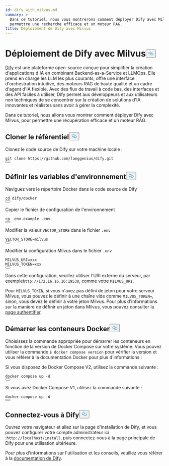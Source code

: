 ```yaml
---
id: dify_with_milvus.md
summary: >-
  Dans ce tutoriel, nous vous montrerons comment déployer Dify avec Milvus, pour
  permettre une recherche efficace et un moteur RAG.
title: Déploiement de Dify avec Milvus
---
```

<h1 id="Deploying-Dify-with-Milvus" class="common-anchor-header">Déploiement de Dify avec Milvus<button data-href="#Deploying-Dify-with-Milvus" class="anchor-icon" translate="no">
      <svg translate="no"
        aria-hidden="true"
        focusable="false"
        height="20"
        version="1.1"
        viewBox="0 0 16 16"
        width="16"
      >
        <path
          fill="#0092E4"
          fill-rule="evenodd"
          d="M4 9h1v1H4c-1.5 0-3-1.69-3-3.5S2.55 3 4 3h4c1.45 0 3 1.69 3 3.5 0 1.41-.91 2.72-2 3.25V8.59c.58-.45 1-1.27 1-2.09C10 5.22 8.98 4 8 4H4c-.98 0-2 1.22-2 2.5S3 9 4 9zm9-3h-1v1h1c1 0 2 1.22 2 2.5S13.98 12 13 12H9c-.98 0-2-1.22-2-2.5 0-.83.42-1.64 1-2.09V6.25c-1.09.53-2 1.84-2 3.25C6 11.31 7.55 13 9 13h4c1.45 0 3-1.69 3-3.5S14.5 6 13 6z"
        ></path>
      </svg>
    </button></h1><p><a href="https://dify.ai/">Dify</a> est une plateforme open-source conçue pour simplifier la création d'applications d'IA en combinant Backend-as-a-Service et LLMOps. Elle prend en charge les LLM les plus courants, offre une interface d'orchestration intuitive, des moteurs RAG de haute qualité et un cadre d'agent d'IA flexible. Avec des flux de travail à code bas, des interfaces et des API faciles à utiliser, Dify permet aux développeurs et aux utilisateurs non techniques de se concentrer sur la création de solutions d'IA innovantes et réalistes sans avoir à gérer la complexité.</p>
<p>Dans ce tutoriel, nous allons vous montrer comment déployer Dify avec Milvus, pour permettre une récupération efficace et un moteur RAG.</p>
<h2 id="Clone-the-Repository" class="common-anchor-header">Cloner le référentiel<button data-href="#Clone-the-Repository" class="anchor-icon" translate="no">
      <svg translate="no"
        aria-hidden="true"
        focusable="false"
        height="20"
        version="1.1"
        viewBox="0 0 16 16"
        width="16"
      >
        <path
          fill="#0092E4"
          fill-rule="evenodd"
          d="M4 9h1v1H4c-1.5 0-3-1.69-3-3.5S2.55 3 4 3h4c1.45 0 3 1.69 3 3.5 0 1.41-.91 2.72-2 3.25V8.59c.58-.45 1-1.27 1-2.09C10 5.22 8.98 4 8 4H4c-.98 0-2 1.22-2 2.5S3 9 4 9zm9-3h-1v1h1c1 0 2 1.22 2 2.5S13.98 12 13 12H9c-.98 0-2-1.22-2-2.5 0-.83.42-1.64 1-2.09V6.25c-1.09.53-2 1.84-2 3.25C6 11.31 7.55 13 9 13h4c1.45 0 3-1.69 3-3.5S14.5 6 13 6z"
        ></path>
      </svg>
    </button></h2><p>Clonez le code source de Dify sur votre machine locale :</p>
<pre><code translate="no" class="language-shell">git <span class="hljs-built_in">clone</span> https://github.com/langgenius/dify.git
<button class="copy-code-btn"></button></code></pre>
<h2 id="Set-the-Environment-Variables" class="common-anchor-header">Définir les variables d'environnement<button data-href="#Set-the-Environment-Variables" class="anchor-icon" translate="no">
      <svg translate="no"
        aria-hidden="true"
        focusable="false"
        height="20"
        version="1.1"
        viewBox="0 0 16 16"
        width="16"
      >
        <path
          fill="#0092E4"
          fill-rule="evenodd"
          d="M4 9h1v1H4c-1.5 0-3-1.69-3-3.5S2.55 3 4 3h4c1.45 0 3 1.69 3 3.5 0 1.41-.91 2.72-2 3.25V8.59c.58-.45 1-1.27 1-2.09C10 5.22 8.98 4 8 4H4c-.98 0-2 1.22-2 2.5S3 9 4 9zm9-3h-1v1h1c1 0 2 1.22 2 2.5S13.98 12 13 12H9c-.98 0-2-1.22-2-2.5 0-.83.42-1.64 1-2.09V6.25c-1.09.53-2 1.84-2 3.25C6 11.31 7.55 13 9 13h4c1.45 0 3-1.69 3-3.5S14.5 6 13 6z"
        ></path>
      </svg>
    </button></h2><p>Naviguez vers le répertoire Docker dans le code source de Dify</p>
<pre><code translate="no" class="language-shell"><span class="hljs-built_in">cd</span> dify/docker
<button class="copy-code-btn"></button></code></pre>
<p>Copier le fichier de configuration de l'environnement</p>
<pre><code translate="no" class="language-shell"><span class="hljs-built_in">cp</span> .env.example .<span class="hljs-built_in">env</span>
<button class="copy-code-btn"></button></code></pre>
<p>Modifier la valeur <code translate="no">VECTOR_STORE</code> dans le fichier <code translate="no">.env</code> </p>
<pre><code translate="no">VECTOR_STORE=milvus
<button class="copy-code-btn"></button></code></pre>
<p>Modifier la configuration Milvus dans le fichier <code translate="no">.env</code> </p>
<pre><code translate="no">MILVUS_URI=xxx
MILVUS_TOKEN=xxx
<button class="copy-code-btn"></button></code></pre>
<p>Dans cette configuration, veuillez utiliser l'URI externe du serveur, par exemple<code translate="no">http://172.16.16.16:19530</code>, comme votre <code translate="no">MILVUS_URI</code>.</p>
<p>Pour <code translate="no">MILVUS_TOKEN</code>, si vous n'avez pas défini de jeton pour votre serveur Milvus, vous pouvez le définir à une chaîne vide comme <code translate="no">MILVUS_TOKEN=</code>, sinon, vous devez le définir à votre jeton Milvus. Pour plus d'informations sur la manière de définir un jeton dans Milvus, vous pouvez consulter la <a href="https://milvus.io/docs/authenticate.md?tab=docker#Update-user-password">page authentifier</a>.</p>
<h2 id="Start-the-Docker-Containers" class="common-anchor-header">Démarrer les conteneurs Docker<button data-href="#Start-the-Docker-Containers" class="anchor-icon" translate="no">
      <svg translate="no"
        aria-hidden="true"
        focusable="false"
        height="20"
        version="1.1"
        viewBox="0 0 16 16"
        width="16"
      >
        <path
          fill="#0092E4"
          fill-rule="evenodd"
          d="M4 9h1v1H4c-1.5 0-3-1.69-3-3.5S2.55 3 4 3h4c1.45 0 3 1.69 3 3.5 0 1.41-.91 2.72-2 3.25V8.59c.58-.45 1-1.27 1-2.09C10 5.22 8.98 4 8 4H4c-.98 0-2 1.22-2 2.5S3 9 4 9zm9-3h-1v1h1c1 0 2 1.22 2 2.5S13.98 12 13 12H9c-.98 0-2-1.22-2-2.5 0-.83.42-1.64 1-2.09V6.25c-1.09.53-2 1.84-2 3.25C6 11.31 7.55 13 9 13h4c1.45 0 3-1.69 3-3.5S14.5 6 13 6z"
        ></path>
      </svg>
    </button></h2><p>Choisissez la commande appropriée pour démarrer les conteneurs en fonction de la version de Docker Compose sur votre système. Vous pouvez utiliser la commande <code translate="no">$ docker compose version</code> pour vérifier la version et vous référer à la documentation Docker pour plus d'informations :</p>
<p>Si vous disposez de Docker Compose V2, utilisez la commande suivante :</p>
<pre><code translate="no" class="language-shell">docker compose up -d
<button class="copy-code-btn"></button></code></pre>
<p>Si vous avez Docker Compose V1, utilisez la commande suivante :</p>
<pre><code translate="no" class="language-shell">docker-compose up -d
<button class="copy-code-btn"></button></code></pre>
<h2 id="Log-in-to-Dify" class="common-anchor-header">Connectez-vous à Dify<button data-href="#Log-in-to-Dify" class="anchor-icon" translate="no">
      <svg translate="no"
        aria-hidden="true"
        focusable="false"
        height="20"
        version="1.1"
        viewBox="0 0 16 16"
        width="16"
      >
        <path
          fill="#0092E4"
          fill-rule="evenodd"
          d="M4 9h1v1H4c-1.5 0-3-1.69-3-3.5S2.55 3 4 3h4c1.45 0 3 1.69 3 3.5 0 1.41-.91 2.72-2 3.25V8.59c.58-.45 1-1.27 1-2.09C10 5.22 8.98 4 8 4H4c-.98 0-2 1.22-2 2.5S3 9 4 9zm9-3h-1v1h1c1 0 2 1.22 2 2.5S13.98 12 13 12H9c-.98 0-2-1.22-2-2.5 0-.83.42-1.64 1-2.09V6.25c-1.09.53-2 1.84-2 3.25C6 11.31 7.55 13 9 13h4c1.45 0 3-1.69 3-3.5S14.5 6 13 6z"
        ></path>
      </svg>
    </button></h2><p>Ouvrez votre navigateur et allez sur la page d'installation de Dify, et vous pouvez configurer votre compte administrateur ici :<code translate="no">http://localhost/install</code>, puis connectez-vous à la page principale de Dify pour une utilisation ultérieure.</p>
<p>Pour plus d'informations sur l'utilisation et les conseils, veuillez vous référer à la <a href="https://docs.dify.ai/">documentation de Dify</a>.</p>
